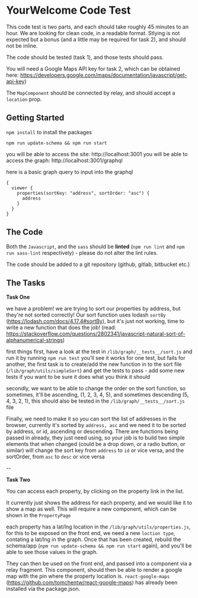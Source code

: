 # YourWelcome Code Test

This code test is two parts, and each should take roughly 45 minutes to an hour. We are looking for clean code, in a readable format. Stlying is not expected but a bonus (and a little may be required for task 2), and should not be inline.

The code should be tested (task 1), and those tests should pass.

You will need a Google Maps API key for task 2, which can be obtained here: https://developers.google.com/maps/documentation/javascript/get-api-key)

The `MapComponent` should be connected by relay, and should accept a `location` prop.

## Getting Started

```npm install``` to install the packages

```npm run update-schema && npm run start```

you will be able to access the site: http://localhost:3001
you will be able to access the graph: http://localhost:3001/graphql

here is a basic graph query to input into the graphql
```
{
  viewer {
    properties(sortKey: "address", sortOrder: "asc") {
      address
    }
  }
}
```

## The Code

Both the `Javascript`, and the `sass` should be **linted** (`npm run lint` and `npm run sass-lint` respectively) - please do not alter the lint rules.

The code should be added to a git repository (github, gitlab, bitbucket etc.)

## The Tasks

**Task One**

we have a problem! we are trying to sort our properties by address, but they're not sorted correctly! Our sort function uses lodash `sortBy` (https://lodash.com/docs/4.17.4#sortBy), but it's just not working, time to write a new function that does the job! (read: https://stackoverflow.com/questions/2802341/javascript-natural-sort-of-alphanumerical-strings)

first things first, have a look at the test in `/lib/graph/__tests__/sort.js` and run it by running `npm run test` you'll see it works for one test, but fails for another, the first task is to create/add the new function in to the sort file (`/lib/graph/utils/simpleSort`) and get the tests to pass - add some new tests if you want to be sure it does what you think it should

secondly, we want to be able to change the order on the sort function, so sometimes, it'll be ascending, (1, 2, 3, 4, 5), and sometimes descending (5, 4, 3, 2, 1), this should also be tested in the `/lib/graph/__tests__/sort.js` file

Finally, we need to make it so you can sort the list of addresses in the browser, currently it's sorted by `address, asc` and we need it to be sorted by address, or id, ascending or descending. There are functions being passed in already, they just need using, so your job is to build two simple elements that when changed (could be a drop down, or a radio button, or similar) will change the sort key from `address` to `id` or vice versa, and the sortOrder, from `asc` to `desc` or vice versa

--

**Task Two**

You can access each property, by clicking on the property link in the list.

It currently just shows the address for each property, and we would like it to show a map as well. This will require a new component, which can be shown in the `PropertyPage`

each property has a lat/lng location in the `/lib/graph/utils/properties.js`, for this to be exposed on the front end, we need a new `loction type`, contating a lat/lng in the graph. Once that has been created, rebuild the schema/app (`npm run update-schema && npm run start` again), and you'll be able to see those values in the graph.

They can then be used on the front end, and passed into a component via a relay fragment. This component, should then be able to render a google map with the pin where the property location is. `react-google-maps` (https://github.com/tomchentw/react-google-maps) has already been installed via the package.json.

